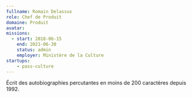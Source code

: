```yaml
---
fullname: Romain Delassus
role: Chef de Produit
domaine: Produit
avatar:
missions:
  - start: 2018-06-15
    end: 2021-06-30
    status: admin
    employer: Ministère de la Culture
startups:
    - pass-culture
---
```


Écrit des autobiographies percutantes en moins de 200 caractères depuis 1992.
